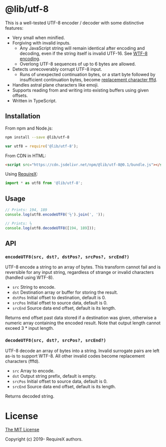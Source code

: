 # @lib/utf-8

This is a well-tested UTF-8 encoder / decoder with some distinctive features:

- Very small when minified.
- Forgiving with invalid inputs.
  - Any JavaScript string will remain identical after encoding and decoding, even if the string itself is invalid UTF-16. See [WTF-8 encoding](https://simonsapin.github.io/wtf-8/).
  - Overlong UTF-8 sequences of up to 6 bytes are allowed.
- Detects unrecoverably corrupt UTF-8 input.
  - Runs of unexpected continuation bytes, or a start byte followed by insufficient continuation bytes, become [replacement character fffd](https://en.wikipedia.org/wiki/Specials_(Unicode_block)).
- Handles astral plane characters like emoji.
- Supports reading from and writing into existing buffers using given offsets.
- Written in TypeScript.

## Installation

From npm and Node.js:

```bash
npm install --save @lib/utf-8
```

```JavaScript
var utf8 = require('@lib/utf-8');
```

From CDN in HTML:

```html
<script src="https://cdn.jsdelivr.net/npm/@lib/utf-8@0.1/bundle.js"></script>
```

Using [RequireX](https://github.com/requirex/requirex#readme):

```TypeScript
import * as utf8 from '@lib/utf-8';
```

## Usage

```TypeScript
// Prints: 194, 189
console.log(utf8.encodeUTF8('½').join(', '));

// Prints: ½
console.log(utf8.decodeUTF8([194, 189]));
```

## API

### `encodeUTF8(src, dst?, dstPos?, srcPos?, srcEnd?)`

UTF-8 encode a string to an array of bytes.
This transform cannot fail and is reversible for any input string,
regardless of strange or invalid characters (handled using WTF-8).

- `src` String to encode.
- `dst` Destination array or buffer for storing the result.
- `dstPos` Initial offset to destination, default is 0.
- `srcPos` Initial offset to source data, default is 0.
- `srcEnd` Source data end offset, default is its length.

Returns end offset past data stored if a destination was given,
otherwise a numeric array containing the encoded result.
Note that output length cannot exceed 3 * input length.

### `decodeUTF8(src, dst?, srcPos?, srcEnd?)`

UTF-8 decode an array of bytes into a string.
Invalid surrogate pairs are left as-is to support WTF-8.
All other invalid codes become replacement characters (fffd).

- `src` Array to encode.
- `dst` Output string prefix, default is empty.
- `srcPos` Initial offset to source data, default is 0.
- `srcEnd` Source data end offset, default is its length.

Returns decoded string.

# License

[The MIT License](https://raw.githubusercontent.com/requirex/codec/master/LICENSE)

Copyright (c) 2019- RequireX authors.

